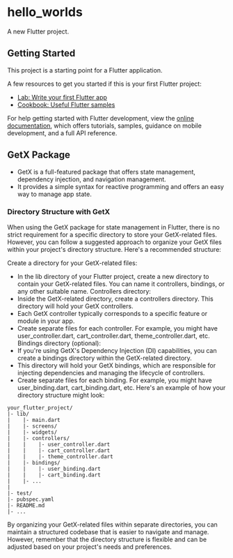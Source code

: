 # hello_worlds

A new Flutter project.

## Getting Started

This project is a starting point for a Flutter application.

A few resources to get you started if this is your first Flutter project:

- [Lab: Write your first Flutter app](https://docs.flutter.dev/get-started/codelab)
- [Cookbook: Useful Flutter samples](https://docs.flutter.dev/cookbook)

For help getting started with Flutter development, view the
[online documentation](https://docs.flutter.dev/), which offers tutorials,
samples, guidance on mobile development, and a full API reference.

## GetX Package

- GetX is a full-featured package that offers state management, dependency injection, and navigation management.
- It provides a simple syntax for reactive programming and offers an easy way to manage app state.

### Directory Structure with GetX

When using the GetX package for state management in Flutter, there is no strict requirement for a specific directory to
store your GetX-related files. However, you can follow a suggested approach to organize your GetX files within your
project's directory structure. Here's a recommended structure:

Create a directory for your GetX-related files:

- In the lib directory of your Flutter project, create a new directory to contain your GetX-related files. You can name
  it controllers, bindings, or any other suitable name.
  Controllers directory:
- Inside the GetX-related directory, create a controllers directory. This directory will hold your GetX controllers.
- Each GetX controller typically corresponds to a specific feature or module in your app.
- Create separate files for each controller. For example, you might have user_controller.dart, cart_controller.dart,
  theme_controller.dart, etc.
  Bindings directory (optional):
- If you're using GetX's Dependency Injection (DI) capabilities, you can create a bindings directory within the
  GetX-related directory.
- This directory will hold your GetX bindings, which are responsible for injecting dependencies and managing the
  lifecycle of controllers.
- Create separate files for each binding. For example, you might have user_binding.dart, cart_binding.dart, etc.
  Here's an example of how your directory structure might look:

```
your_flutter_project/
|- lib/
|    |- main.dart
|    |- screens/
|    |- widgets/
|    |- controllers/
|    |    |- user_controller.dart
|    |    |- cart_controller.dart
|    |    |- theme_controller.dart
|    |- bindings/
|    |    |- user_binding.dart
|    |    |- cart_binding.dart
|    |- ...
|
|- test/
|- pubspec.yaml
|- README.md
|- ...
```

By organizing your GetX-related files within separate directories, you can maintain a structured codebase that is easier
to navigate and manage. However, remember that the directory structure is flexible and can be adjusted based on your
project's needs and preferences.
